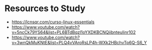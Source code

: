 # Resources to Study

- https://lcnsqr.com/curso-linux-essentials
- https://www.youtube.com/watch?v=5ncCk79YS64&list=PL6BTdBqzl1oYXDKBCNQiibnteuIinr102
- https://www.youtube.com/watch?v=3wnQkMuKNtE&list=PLQ4vVAroRsLP4h-WXk2HBchvTp6Q-S6_Y
